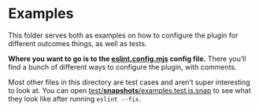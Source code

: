# Examples

This folder serves both as examples on how to configure the plugin for different outcomes things, as well as tests.

**Where you want to go is to the [eslint.config.mjs](./eslint.config.mjs) config file.** There you’ll find a bunch of different ways to configure the plugin, with comments.

Most other files in this directory are test cases and aren’t super interesting to look at. You can open [test/**snapshots**/examples.test.js.snap](../test/__snapshots__/examples.test.js.snap) to see what they look like after running `eslint --fix`.
